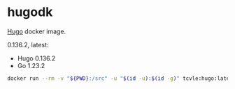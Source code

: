 # hugodk

[Hugo](https://gohugo.io) docker image.

0.136.2, latest:
- Hugo 0.136.2
- Go 1.23.2

```sh
docker run --rm -v "${PWD}:/src" -u "$(id -u):$(id -g)" tcvle:hugo:latest
```